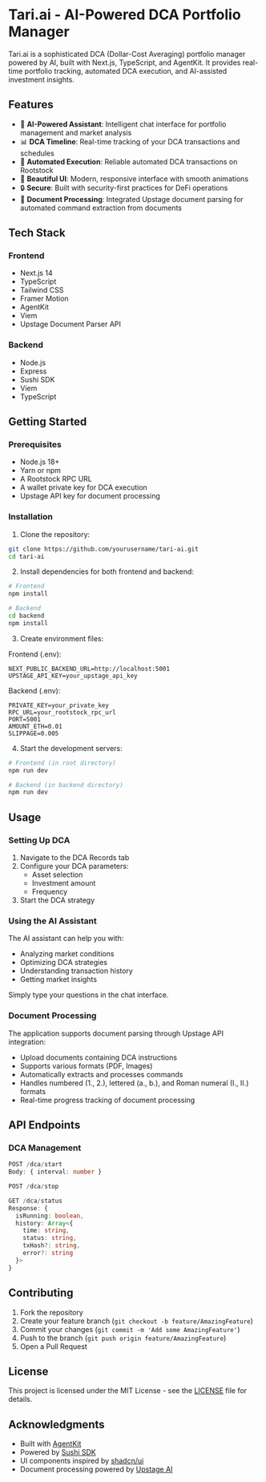 # Tari.ai - AI-Powered DCA Portfolio Manager

Tari.ai is a sophisticated DCA (Dollar-Cost Averaging) portfolio manager powered by AI, built with Next.js, TypeScript, and AgentKit. It provides real-time portfolio tracking, automated DCA execution, and AI-assisted investment insights.

## Features

- 🤖 **AI-Powered Assistant**: Intelligent chat interface for portfolio management and market analysis
- 📊 **DCA Timeline**: Real-time tracking of your DCA transactions and schedules
- 🔄 **Automated Execution**: Reliable automated DCA transactions on Rootstock
- 💫 **Beautiful UI**: Modern, responsive interface with smooth animations
- 🔒 **Secure**: Built with security-first practices for DeFi operations
- 📄 **Document Processing**: Integrated Upstage document parsing for automated command extraction from documents

## Tech Stack

### Frontend
- Next.js 14
- TypeScript
- Tailwind CSS
- Framer Motion
- AgentKit
- Viem
- Upstage Document Parser API

### Backend
- Node.js
- Express
- Sushi SDK
- Viem
- TypeScript

## Getting Started

### Prerequisites

- Node.js 18+
- Yarn or npm
- A Rootstock RPC URL
- A wallet private key for DCA execution
- Upstage API key for document processing

### Installation

1. Clone the repository:
```bash
git clone https://github.com/yourusername/tari-ai.git
cd tari-ai
```

2. Install dependencies for both frontend and backend:
```bash
# Frontend
npm install

# Backend
cd backend
npm install
```

3. Create environment files:

Frontend (.env):
```env
NEXT_PUBLIC_BACKEND_URL=http://localhost:5001
UPSTAGE_API_KEY=your_upstage_api_key
```

Backend (.env):
```env
PRIVATE_KEY=your_private_key
RPC_URL=your_rootstock_rpc_url
PORT=5001
AMOUNT_ETH=0.01
SLIPPAGE=0.005
```

4. Start the development servers:

```bash
# Frontend (in root directory)
npm run dev

# Backend (in backend directory)
npm run dev
```

## Usage

### Setting Up DCA

1. Navigate to the DCA Records tab
2. Configure your DCA parameters:
   - Asset selection
   - Investment amount
   - Frequency
3. Start the DCA strategy

### Using the AI Assistant

The AI assistant can help you with:
- Analyzing market conditions
- Optimizing DCA strategies
- Understanding transaction history
- Getting market insights

Simply type your questions in the chat interface.

### Document Processing

The application supports document parsing through Upstage API integration:

- Upload documents containing DCA instructions
- Supports various formats (PDF, Images)
- Automatically extracts and processes commands
- Handles numbered (1., 2.), lettered (a., b.), and Roman numeral (I., II.) formats
- Real-time progress tracking of document processing

## API Endpoints

### DCA Management

```typescript
POST /dca/start
Body: { interval: number }

POST /dca/stop

GET /dca/status
Response: {
  isRunning: boolean,
  history: Array<{
    time: string,
    status: string,
    txHash?: string,
    error?: string
  }>
}
```

## Contributing

1. Fork the repository
2. Create your feature branch (`git checkout -b feature/AmazingFeature`)
3. Commit your changes (`git commit -m 'Add some AmazingFeature'`)
4. Push to the branch (`git push origin feature/AmazingFeature`)
5. Open a Pull Request

## License

This project is licensed under the MIT License - see the [LICENSE](LICENSE) file for details.

## Acknowledgments

- Built with [AgentKit](https://github.com/coinbase/agentkit)
- Powered by [Sushi SDK](https://github.com/sushiswap/sushi-sdk)
- UI components inspired by [shadcn/ui](https://ui.shadcn.com/)
- Document processing powered by [Upstage AI](https://upstage.ai)
